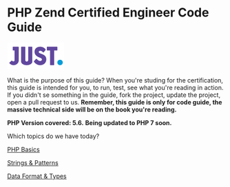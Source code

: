 # PHP Zend Certified Engineer Code Guide

[![Just Digital](logo_just.png)](https://justdigital.com.br/)

What is the purpose of this guide? When you're studing for the certification, this guide is intended for you, to run, test, see what you're reading in action. If you didn't se something in the guide, fork the project, update the project, open a pull request to us.
**Remember, this guide is only for code guide, the massive technical side will be on the book you're reading.**

**PHP Version covered: 5.6.** 
**Being updated to PHP 7 soon.**

Which topics do we have today? 

[PHP Basics](php-basics)

[Strings & Patterns](strings_patterns)

[Data Format & Types](xml-json-html)
